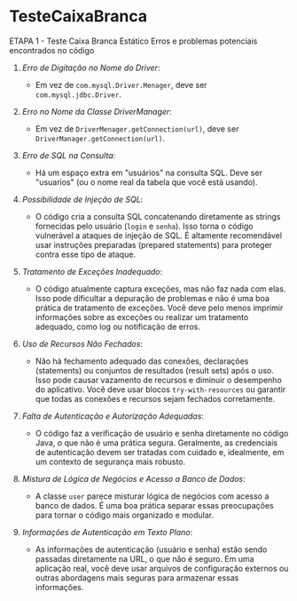 # TesteCaixaBranca
ETAPA 1 - Teste Caixa Branca Estático
Erros e problemas potenciais encontrados no código

1. *Erro de Digitação no Nome do Driver*:
   - Em vez de `com.mysql.Driver.Menager`, deve ser `com.mysql.jdbc.Driver`.

2. *Erro no Nome da Classe DriverManager*:
   - Em vez de `DriverMenager.getConnection(url)`, deve ser `DriverManager.getConnection(url)`.

3. *Erro de SQL na Consulta*:
   - Há um espaço extra em "usuários" na consulta SQL. Deve ser "usuarios" (ou o nome real da tabela que você está usando).

4. *Possibilidade de Injeção de SQL*:
   - O código cria a consulta SQL concatenando diretamente as strings fornecidas pelo usuário (`login` e `senha`). Isso torna o código vulnerável a ataques de injeção de SQL. É altamente recomendável usar instruções preparadas (prepared statements) para proteger contra esse tipo de ataque.

5. *Tratamento de Exceções Inadequado*:
   - O código atualmente captura exceções, mas não faz nada com elas. Isso pode dificultar a depuração de problemas e não é uma boa prática de tratamento de exceções. Você deve pelo menos imprimir informações sobre as exceções ou realizar um tratamento adequado, como log ou notificação de erros.

6. *Uso de Recursos Não Fechados*:
   - Não há fechamento adequado das conexões, declarações (statements) ou conjuntos de resultados (result sets) após o uso. Isso pode causar vazamento de recursos e diminuir o desempenho do aplicativo. Você deve usar blocos `try-with-resources` ou garantir que todas as conexões e recursos sejam fechados corretamente.

7. *Falta de Autenticação e Autorização Adequadas*:
   - O código faz a verificação de usuário e senha diretamente no código Java, o que não é uma prática segura. Geralmente, as credenciais de autenticação devem ser tratadas com cuidado e, idealmente, em um contexto de segurança mais robusto.

8. *Mistura de Lógica de Negócios e Acesso a Banco de Dados*:
   - A classe `user` parece misturar lógica de negócios com acesso a banco de dados. É uma boa prática separar essas preocupações para tornar o código mais organizado e modular.

9. *Informações de Autenticação em Texto Plano*:
   - As informações de autenticação (usuário e senha) estão sendo passadas diretamente na URL, o que não é seguro. Em uma aplicação real, você deve usar arquivos de configuração externos ou outras abordagens mais seguras para armazenar essas informações.
